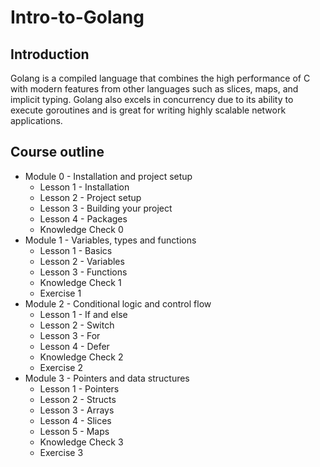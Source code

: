 # Intro-to-Golang

## Introduction

Golang is a compiled language that combines the high performance of C with modern features from other languages such as slices, maps, and implicit typing. Golang also excels in concurrency due to its ability to execute goroutines and is great for writing highly scalable network applications. 

## Course outline

* Module 0 - Installation and project setup
    * Lesson 1 - Installation
    * Lesson 2 - Project setup
    * Lesson 3 - Building your project
    * Lesson 4 - Packages
    * Knowledge Check 0
* Module 1 - Variables, types and functions
    * Lesson 1 - Basics
    * Lesson 2 - Variables
    * Lesson 3 - Functions
    * Knowledge Check 1
    * Exercise 1
* Module 2 - Conditional logic and control flow
    * Lesson 1 - If and else
    * Lesson 2 - Switch
    * Lesson 3 - For
    * Lesson 4 - Defer
    * Knowledge Check 2
    * Exercise 2
* Module 3 - Pointers and data structures
    * Lesson 1 - Pointers
    * Lesson 2 - Structs
    * Lesson 3 - Arrays
    * Lesson 4 - Slices
    * Lesson 5 - Maps
    * Knowledge Check 3
    * Exercise 3